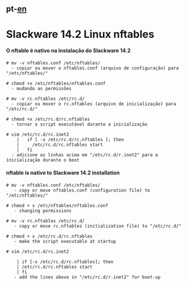 ## pt-[en](#en)
# Slackware 14.2 Linux nftables
#### O nftable é nativo na instalação do Slackware 14.2</br>
```
# mv -v nftables.conf /etc/nftables/
  - copiar ou mover o nftables.conf (arquivo de configuração) para "/etc/nftables/"
```
```
# chmod +x /etc/nftables/nftables.conf
  - mudando as permissões
```
```
# mv -v rc.nftables /etc/rc.d/
  - copiar ou mover o rc.nftables (arquivo de inicialização) para "/etc/rc.d/"
```
```
# chmod +x /etc/rc.d/rc.nftables
  - tornar o script executável durante a inicialização
```
```
# vim /etc/rc.d/rc.inet2
	|   if [ -x /etc/rc.d/rc.nftables ]; then
	|     /etc/rc.d/rc.nftables start
	|   fi
  - adicione as linhas acima em "/etc/rc.d/r.inet2" para a inicialização durante o boot
```

<a name="en"></a>
#### nftable is native to Slackware 14.2 installation
```
# mv -v nftables.conf /etc/nftables/
   - copy or move nftables.conf (configuration file) to "/etc/nftables/"
```
```
# chmod + x /etc/nftables/nftables.conf
   - changing permissions
```
```
# mv -v rc.nftables /etc/rc.d/
   - copy or move rc.nftables (initialization file) to "/etc/rc.d/"
```
```
# chmod + x /etc/rc.d/rc.nftables
   - make the script executable at startup
```
```
# vim /etc/rc.d/rc.inet2

	| if [-x /etc/rc.d/rc.nftables]; then
	| /etc/rc.d/rc.nftables start
	| fi
   - add the lines above in "/etc/rc.d/r.inet2" for boot-up
```
